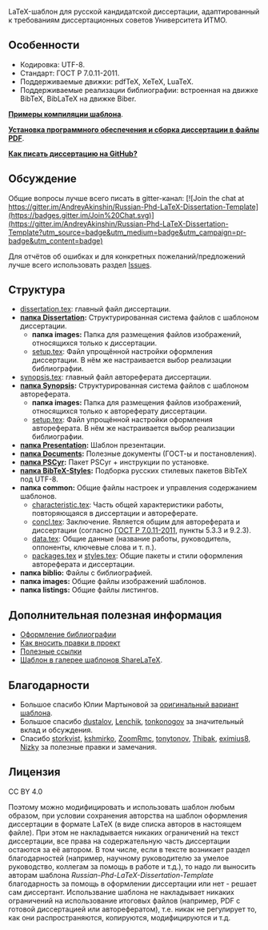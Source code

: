 LaTeX-шаблон для русской кандидатской диссертации, адаптированный к требованиям диссертационных советов Университета ИТМО.

## Особенности
* Кодировка: UTF-8.
* Стандарт: ГОСТ Р 7.0.11-2011.
* Поддерживаемые движки: pdfTeX, XeTeX, LuaTeX.
* Поддерживаемые реализации библиографии: встроенная на движке BibTeX, BibLaTeX на движке Biber.

[**Примеры компиляции шаблона**](https://github.com/AndreyAkinshin/Russian-Phd-LaTeX-Dissertation-Template/releases/latest).

[**Установка программного обеспечения и сборка диссертации в файлы PDF**](Readme/Installation.md).

[**Как писать диссертацию на GitHub?**](Readme/github.md)

## Обсуждение
Общие вопросы лучше всего писать в gitter-канал:
[![Join the chat at https://gitter.im/AndreyAkinshin/Russian-Phd-LaTeX-Dissertation-Template](https://badges.gitter.im/Join%20Chat.svg)](https://gitter.im/AndreyAkinshin/Russian-Phd-LaTeX-Dissertation-Template?utm_source=badge&utm_medium=badge&utm_campaign=pr-badge&utm_content=badge)

Для отчётов об ошибках и для конкретных пожеланий/предложений лучше всего использовать раздел [Issues](https://github.com/AndreyAkinshin/Russian-Phd-LaTeX-Dissertation-Template/issues).

## Структура
* [dissertation.tex](dissertation.tex): главный файл диссертации.
* **[папка Dissertation](Dissertation/):** Структурированная система файлов с шаблоном диссертации.
  * **папка images:** Папка для размещения файлов изображений, относящихся только к диссертации.
  * [setup.tex](Dissertation/setup.tex): Файл упрощённой настройки оформления диссертации. В нём же настраивается выбор реализации библиографии.
* [synopsis.tex](synopsis.tex): главный файл автореферата диссертации.
* **[папка Synopsis](Synopsis/):** Структурированная система файлов с шаблоном автореферата.
  * **папка images:** Папка для размещения файлов изображений, относящихся только к автореферату диссертации.
  * [setup.tex](Synopsis/setup.tex): Файл упрощённой настройки оформления автореферата. В нём же настраивается выбор реализации библиографии.
* **[папка Presentation](Presentation/):** Шаблон презентации.
* **[папка Documents](Documents/):** Полезные документы (ГОСТ-ы и постановления).
* **[папка PSCyr](PSCyr/):** Пакет PSCyr + инструкции по установке.
* **[папка BibTeX-Styles](BibTeX-Styles/):** Подборка русских стилевых пакетов BibTeX под UTF-8.
* **папка common:** Общие файлы настроек и управления содержанием шаблонов.
  * [characteristic.tex](common/characteristic.tex): Часть общей характеристики работы, повторяющаяся в диссертации и автореферате.
  * [concl.tex](common/concl.tex): Заключение. Является общим для автореферата и диссертации (согласно [ГОСТ Р 7.0.11-2011](Documents/GOST%20R%207.0.11-2011.pdf), пункты 5.3.3 и 9.2.3).
  * [data.tex](common/data.tex): Общие данные (название работы, руководитель, оппоненты, ключевые слова и т. п.).
  * [packages.tex](common/packages.tex) и [styles.tex](common/styles.tex): Общие пакеты и стили оформления автореферата и диссертации.
* **папка biblio:** Файлы с библиографией.
* **папка images:** Общие файлы изображений шаблонов.
* **папка listings:** Общие файлы листингов.

## Дополнительная полезная информация

* [Оформление библиографии](Readme/Bibliography.md)
* [Как вносить правки в проект](CONTRIBUTING.md)
* [Полезные ссылки](Readme/Links.md)
* [Шаблон в галерее шаблонов ShareLaTeX](https://www.sharelatex.com/templates/thesis/russian-phd-latex-dissertation-template).

## Благодарности
* Большое спасибо Юлии Мартыновой за [оригинальный вариант шаблона](http://alessia-lano.livejournal.com/4267.html).
* Большое спасибо [dustalov](https://github.com/dustalov), [Lenchik](https://github.com/Lenchik), [tonkonogov](https://github.com/tonkonogov) за значительный вклад и обсуждения.
* Спасибо [storkvist](https://github.com/storkvist), [kshmirko](https://github.com/kshmirko), [ZoomRmc](https://github.com/ZoomRmc), [tonytonov](https://github.com/tonytonov), [Thibak](https://github.com/Thibak), [eximius8](https://github.com/eximius8), [Nizky](https://github.com/Nizky) за полезные правки и замечания.

## Лицензия

CC BY 4.0

Поэтому можно модифицировать и использовать шаблон любым образом, при
условии сохранения авторства на шаблон оформления диссертации в
формате LaTeX (в виде списка авторов в настоящем файле).  При этом не
накладывается никаких ограничений на текст диссертации, все права на
содержательную часть диссертации остаются за её автором.  В том числе,
если в тексте возникает раздел благодарностей (например, научному
руководителю за умелое руководство, коллегам за помощь в работе и
т.д.), то надо ли выносить авторам шаблона
*Russian-Phd-LaTeX-Dissertation-Template* благодарность за помощь в
оформлении диссертации или нет - решает сам диссертант. Использвание
шаблона не накладывает никаких ограничений на использование итоговых
файлов (например, PDF с готовой диссертацией или авторефератом),
т.е. никак не регулирует то, как они распространяются, копируются,
модифицируются и т.д.
